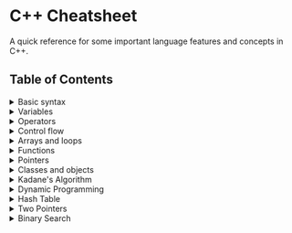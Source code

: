 # C++ Cheatsheet

A quick reference for some important language features and concepts in C++.

## Table of Contents

<details>
  <summary>Basic syntax</summary>

```
#include <iostream>
using namespace std;

int main() {
    cout << "Hello, World!" << endl;
    return 0;
}
```

</details>


<details>
  <summary>Variables</summary>

```
int x = 5; // integers
double y = 5.5; // floating-point numbers
char c = 'a'; // characters
string s = "hello"; // strings
bool b = true; // booleans
```

</details>

<details>
  <summary>Operators</summary>
  
```
+ - * / % // arithmetic operators
== != > < >= <= // comparison operators
&& || ! // logical operators
```

</details>

<details>
  <summary>Control flow</summary>

```
if (condition) { // if-else statement
    // code to be executed if condition is true
} else {
    // code to be executed if condition is false
}

for (int i = 0; i < 10; i++) { // for loop
    // code to be executed 10 times
}

while (condition) { // while loop
    // code to be executed while condition is true
}
```

</details>

<details>
  <summary>Arrays and loops</summary>

```
int a[5]; // array of integers
for (int i = 0; i < 5; i++) {
    a[i] = i;
}
```

</details>

<details>
  <summary>Functions</summary>

```
int add(int x, int y) { // function definition
    return x + y;
}
int result = add(5, 6); // function call
```

</details>

<details>
  <summary>Pointers</summary>

```
int x = 5;
int* p = &x;
cout << *p;  //5
```

</details>

<details>
  <summary>Classes and objects</summary>

```
class MyClass {
    public:
        int x;
        void print() {
            cout << x;
        }
};

MyClass obj;
obj.x = 5;
obj.print(); // 5
```

</details>

<details>
  <summary>Kadane's Algorithm</summary>

```
int maxSubArray(vector<int>& nums) {
    int max_so_far = INT_MIN, max_ending_here = 0;
    for (int i = 0; i < nums.size(); i++) {
        max_ending_here = max_ending_here + nums[i];
        if (max_so_far < max_ending_here)
            max_so_far = max_ending_here;
        if (max_ending_here < 0)
            max_ending_here = 0;
    }
    return max_so_far;
}
```

</details>

<details>
  <summary>Dynamic Programming</summary>

```
int climbStairs(int n) {
    if (n == 1) return 1;
    vector<int> dp(n + 1);
    dp[1] = 1;
    dp[2] = 2;
    for (int i = 3; i <= n; i++) {
        dp[i] = dp[i - 1] + dp[i - 2];
    }
    return dp[n];
}
```

</details>

<details>
  <summary>Hash Table</summary>

```
class Solution {
public:
    bool containsDuplicate(vector<int>& nums) {
        unordered_set<int> s;
        for (int i = 0; i < nums.size(); i++) {
            if (s.find(nums[i]) != s.end()) return true;
            s.insert(nums[i]);
        }
        return false;
    }
};
```

</details>

<details>
  <summary>Two Pointers</summary>

```
class Solution {
public:
    void merge(vector<int>& nums1, int m, vector<int>& nums2, int n) {
        int i = m - 1, j = n - 1, k = m + n - 1;
        while (i >= 0 && j >= 0) {
            if (nums1[i] > nums2[j]) {
                nums1[k] = nums1[i];
                i--;
            } else {
                nums1[k] = nums2[j];
                j--;
            }
            k--;
        }
        while (j >= 0) {
            nums1[k] = nums2[j];
            j--;
            k--;
        }
    }
};
```

</details>

<details>
  <summary>Binary Search</summary>

```
class Solution {
public:
    int search(vector<int>& nums, int target) {
        int l = 0, r = nums.size() - 1;
        while (l <= r) {
            int mid = l + (r - l) / 2;
            if (nums[mid] == target) return mid;
            else if (nums[mid] < target) l = mid + 1;
            else r = mid - 1;
        }
        return -1;
    }
};
```

</details>
